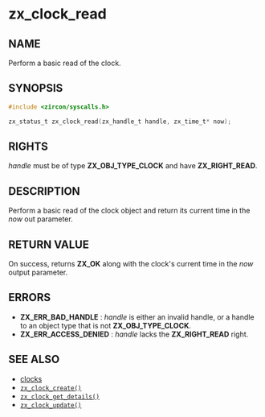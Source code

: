 # zx_clock_read

## NAME

<!-- Contents of this heading updated by update-docs-from-fidl, do not edit. -->

Perform a basic read of the clock.

## SYNOPSIS

<!-- Contents of this heading updated by update-docs-from-fidl, do not edit. -->

```c
#include <zircon/syscalls.h>

zx_status_t zx_clock_read(zx_handle_t handle, zx_time_t* now);
```

## RIGHTS

<!-- Contents of this heading updated by update-docs-from-fidl, do not edit. -->

*handle* must be of type **ZX_OBJ_TYPE_CLOCK** and have **ZX_RIGHT_READ**.

## DESCRIPTION

Perform a basic read of the clock object and return its current time in the
*now* out parameter.

## RETURN VALUE

On success, returns **ZX_OK** along with the clock's current time in the *now* output parameter.

## ERRORS

 - **ZX_ERR_BAD_HANDLE** : *handle* is either an invalid handle, or a handle to
   an object type that is not **ZX_OBJ_TYPE_CLOCK**.
 - **ZX_ERR_ACCESS_DENIED** : *handle* lacks the **ZX_RIGHT_READ** right.

## SEE ALSO

 - [clocks]
 - [`zx_clock_create()`]
 - [`zx_clock_get_details()`]
 - [`zx_clock_update()`]

<!-- References updated by update-docs-from-fidl, do not edit. -->

[clocks]: /docs/reference/kernel_objects/clock.md
[`zx_clock_create()`]: clock_create.md
[`zx_clock_get_details()`]: clock_get_details.md
[`zx_clock_update()`]: clock_update.md
